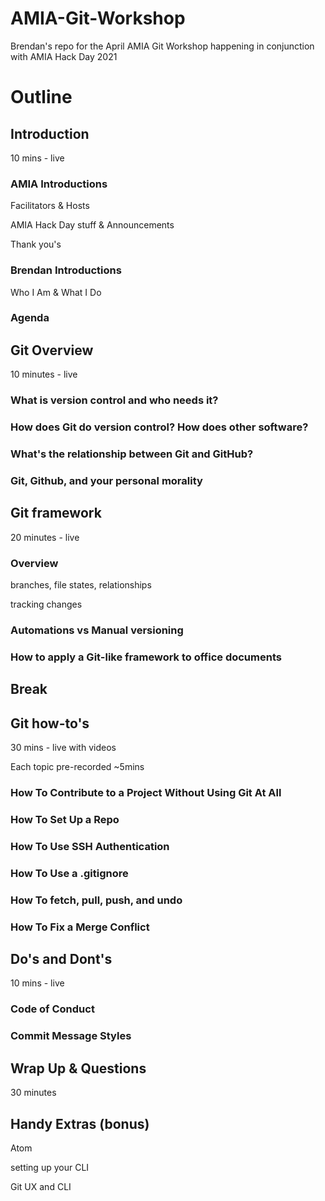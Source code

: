 # AMIA-Git-Workshop
Brendan's repo for the April AMIA Git Workshop happening in conjunction with AMIA Hack Day 2021

# Outline

## Introduction

10 mins - live

### AMIA Introductions

Facilitators & Hosts

AMIA Hack Day stuff & Announcements

Thank you's

### Brendan Introductions

Who I Am & What I Do

### Agenda


## Git Overview

10 minutes - live

### What is version control and who needs it?

### How does Git do version control? How does other software?

### What's the relationship between Git and GitHub?

### Git, Github, and your personal morality


## Git framework

20 minutes - live

### Overview

branches, file states, relationships

tracking changes

### Automations vs Manual versioning

### How to apply a Git-like framework to office documents


## Break


## Git how-to's

30 mins - live with videos

Each topic pre-recorded ~5mins

### How To Contribute to a Project Without Using Git At All

### How To Set Up a Repo

### How To Use SSH Authentication

### How To Use a .gitignore

### How To fetch, pull, push, and undo

### How To Fix a Merge Conflict


## Do's and Dont's

10 mins - live

### Code of Conduct

### Commit Message Styles

## Wrap Up & Questions

30 minutes

## Handy Extras (bonus)

Atom

setting up your CLI

Git UX and CLI

